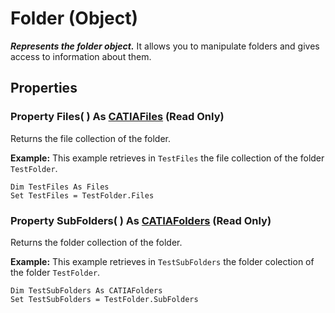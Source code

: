 # Folder (Object)

**_Represents the folder object._**
It allows you to manipulate folders and gives access to information about them.

## Properties

### Property **Files**( ) As [CATIAFiles](../InfInterfaces/interface_Files_5661.md) (Read Only)

Returns the file collection of the folder.

**Example:**      This example retrieves in `TestFiles` the file collection of the folder `TestFolder`.

```VBScript
Dim TestFiles As Files
Set TestFiles = TestFolder.Files

```

### Property **SubFolders**( ) As [CATIAFolders](../InfInterfaces/interface_Folders_11053.md) (Read Only)

Returns the folder collection of the folder.

**Example:**      This example retrieves in `TestSubFolders` the folder colection of the folder `TestFolder`.

```VBScript
Dim TestSubFolders As CATIAFolders
Set TestSubFolders = TestFolder.SubFolders

```